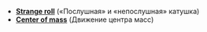 * [**Strange roll**](https://github.com/IvanSboev/demo.online.PSU/tree/master/Chapter-2/Strange%20roll) («Послушная» и  «непослушная» катушка)
* [**Center of mass**](https://github.com/IvanSboev/demo.online.PSU/tree/master/Chapter-2/Center%20of%20mass) (Движение центра масс)
